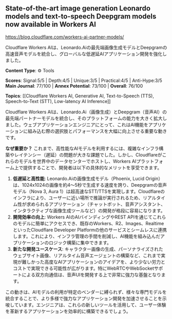 ## State-of-the-art image generation Leonardo models and text-to-speech Deepgram models now available in Workers AI

https://blog.cloudflare.com/workers-ai-partner-models/

Cloudflare Workers AIは、Leonardo.Aiの最先端画像生成モデルとDeepgramの高速音声モデルを統合し、グローバルな低遅延AIアプリケーション開発を強化しました。

**Content Type**: ⚙️ Tools

**Scores**: Signal:5/5 | Depth:4/5 | Unique:3/5 | Practical:4/5 | Anti-Hype:3/5
**Main Journal**: 77/100 | **Annex Potential**: 73/100 | **Overall**: 76/100

**Topics**: [[Cloudflare Workers AI, Generative AI, Text-to-Speech (TTS), Speech-to-Text (STT), Low-latency AI Inference]]

Cloudflare Workers AIは、Leonardo.Ai（画像生成）とDeepgram（音声AI）の最先端パートナーモデルを統合し、そのプラットフォームの能力を大きく拡大しました。ウェブアプリケーションエンジニアにとって、これはAI機能をアプリケーションに組み込む際の選択肢とパフォーマンスを大幅に向上させる重要な動きです。

**なぜ重要か？**
これまで、高性能なAIモデルを利用するには、複雑なインフラ構築やレイテンシー（遅延）の問題が大きな課題でした。しかし、Cloudflareがこれらのモデルを世界中のデータセンターでホストし、Workers AIプラットフォーム上で提供することで、開発者は以下の具体的なメリットを享受できます。

1.  **低遅延と高性能**: Leonardo.Aiの画像生成モデル（Phoenix, Lucid Origin）は、1024x1024の画像を約4〜5秒で生成する速度を誇り、Deepgramの音声モデル（Nova 3, Aura 1）は超高速なSTT/TTSを実現します。Cloudflareのインフラにより、ユーザーに近い場所で推論が実行されるため、リアルタイム性が求められるアプリケーション（チャットボット、音声アシスタント、インタラクティブな画像生成ツールなど）の開発が格段に容易になります。
2.  **開発効率の向上**: Workers AIのAIバインディングやREST APIを通じてこれらのモデルに簡単にアクセスでき、既存のWorkers、R2、Images、RealtimeといったCloudflare Developer Platformの他のサービスとシームレスに連携します。これにより、インフラ管理の手間を削減し、AI機能を組み込んだアプリケーションのロジック構築に集中できます。
3.  **新たな開発ユースケース**: キャラクター画像の生成、パーソナライズされたウェブサイト画像、リアルタイム音声エージェントの構築など、これまで実現が難しかった高度なAIアプリケーションのアイデアを、より少ない労力とコストで実現できる可能性が広がります。特にWebRTCやWebSocketサポートによる双方向通信は、音声UIを開発する上で非常に強力な基盤となります。

この動きは、AIモデルの利用が特定のベンダーに縛られず、様々な専門モデルを統合することで、より多様で強力なアプリケーション開発を加速させることを示唆しています。エンジニアは、これらの新しいツールを活用して、ユーザー体験を革新するアプリケーションを効率的に構築できるでしょう。